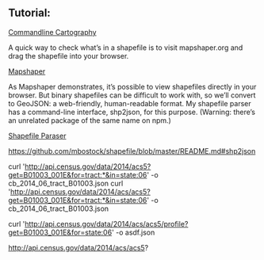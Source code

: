 

## Tutorial:

[Commandline Cartography](https://medium.com/@mbostock/command-line-cartography-part-1-897aa8f8ca2c)


A quick way to check what’s in a shapefile is to visit mapshaper.org and drag the shapefile into your browser.

[Mapshaper](https://mapshaper.org/)


As Mapshaper demonstrates, it’s possible to view shapefiles directly in your browser. But binary shapefiles can be difficult to work with, so we’ll convert to GeoJSON: a web-friendly, human-readable format. My shapefile parser has a command-line interface, shp2json, for this purpose. (Warning: there’s an unrelated package of the same name on npm.)

[Shapefile Paraser](https://github.com/mbostock/shapefile)



https://github.com/mbostock/shapefile/blob/master/README.md#shp2json




curl 'http://api.census.gov/data/2014/acs5?get=B01003_001E&for=tract:*&in=state:06' -o cb_2014_06_tract_B01003.json
curl 'http://api.census.gov/data/2014/acs/acs5?get=B01003_001E&for=tract:*&in=state:06' -o cb_2014_06_tract_B01003.json

curl 'http://api.census.gov/data/2014/acs/acs5/profile?get=B01003_001E&for=state:06' -o asdf.json

http://api.census.gov/data/2014/acs/acs5?
